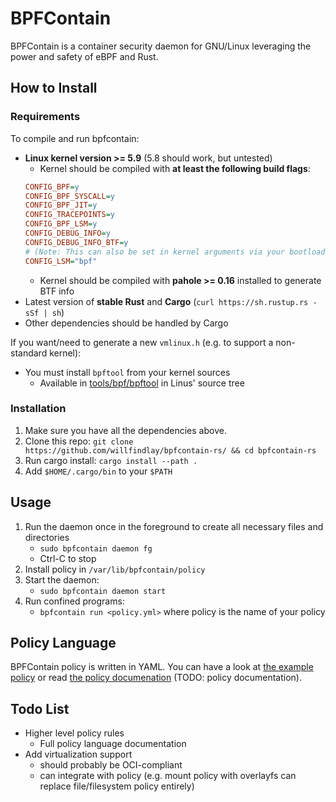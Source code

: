 # BPFContain

BPFContain is a container security daemon for GNU/Linux leveraging the power and
safety of eBPF and Rust.

<!--
## About

### Why BPFContain?

TODO

### Why eBPF?

TODO

### Why Rust?

TODO

### Citing

TODO
-->

## How to Install

### Requirements

To compile and run bpfcontain:

* __Linux kernel version >= 5.9__ (5.8 should work, but untested)
    * Kernel should be compiled with __at least the following build flags__:
    ```ini
    CONFIG_BPF=y
    CONFIG_BPF_SYSCALL=y
    CONFIG_BPF_JIT=y
    CONFIG_TRACEPOINTS=y
    CONFIG_BPF_LSM=y
    CONFIG_DEBUG_INFO=y
    CONFIG_DEBUG_INFO_BTF=y
    # (Note: This can also be set in kernel arguments via your bootloader, e.g. grub)
    CONFIG_LSM="bpf"
    ```
    * Kernel should be compiled with __pahole >= 0.16__ installed to generate BTF info
* Latest version of __stable Rust__ and __Cargo__ (`curl https://sh.rustup.rs -sSf | sh`)
* Other dependencies should be handled by Cargo

If you want/need to generate a new `vmlinux.h` (e.g. to support a non-standard kernel):

* You must install `bpftool` from your kernel sources
    * Available in [tools/bpf/bpftool](https://github.com/torvalds/linux/tree/master/tools/bpf/bpftool)
      in Linus' source tree

### Installation

1. Make sure you have all the dependencies above.
1. Clone this repo: `git clone https://github.com/willfindlay/bpfcontain-rs/ && cd bpfcontain-rs`
1. Run cargo install: `cargo install --path .`
1. Add `$HOME/.cargo/bin` to your `$PATH`

## Usage

1. Run the daemon once in the foreground to create all necessary files and directories
    * `sudo bpfcontain daemon fg`
    * Ctrl-C to stop
1. Install policy in `/var/lib/bpfcontain/policy`
1. Start the daemon:
    * `sudo bpfcontain daemon start`
1. Run confined programs:
    * `bpfcontain run <policy.yml>` where policy is the name of your policy

## Policy Language

BPFContain policy is written in YAML. You can have a look at [the example policy](examples)
or read [the policy documenation](TODO) (TODO: policy documentation).

<!--
## Contributing

TODO
-->

## Todo List

* Higher level policy rules
    * Full policy language documentation
* Add virtualization support
    * should probably be OCI-compliant
    * can integrate with policy (e.g. mount policy with overlayfs can replace file/filesystem policy entirely)
